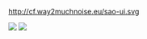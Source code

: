http://cf.way2muchnoise.eu/sao-ui.svg

[![](http://cf.way2muchnoise.eu/full_sao-ui_downloads.svg)](https://minecraft.curseforge.com/projects/sao-ui)
[![](http://cf.way2muchnoise.eu/versions/Available%20for%20MC_sao-ui_all.svg)](http://minecraft.curseforge.com/projects/sao-ui)
